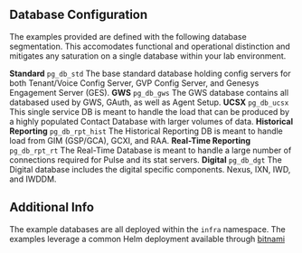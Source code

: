 ## Database Configuration 

The examples provided are defined with the following database segmentation. This accomodates functional and operational distinction and mitigates any saturation on a single database within your lab environment. 

**Standard** 
`pg_db_std` 
The base standard database holding config servers for both Tenant/Voice Config Server, GVP Config Server, and Genesys Engagement Server (GES).
**GWS** 
`pg_db_gws` 
The GWS database contains all databased used by GWS, GAuth, as well as Agent Setup.
**UCSX** 
`pg_db_ucsx` 
This single service DB is meant to handle the load that can be produced by a highly populated Contact Database with larger volumes of data.
**Historical Reporting**
`pg_db_rpt_hist`
The Historical Reporting DB is meant to handle load from GIM (GSP/GCA), GCXI, and RAA.
**Real-Time Reporting** 
`pg_db_rpt_rt`
The Real-Time Database is meant to handle a large number of connections required for Pulse and its stat servers.
**Digital** 
`pg_db_dgt`
The Digital database includes the digital specific components. Nexus, IXN, IWD, and IWDDM.

## Additional Info 
The example databases are all deployed within the `infra` namespace. 
The examples leverage a common Helm deployment available through [bitnami](https://github.com/bitnami/charts/tree/master/bitnami/postgresql/#installing-the-chart)

